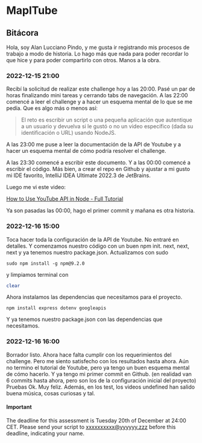 #   MaplTube

##  Bitácora

Hola, soy Alan Lucciano Pindo, y me gusta ir registrando mis procesos de trabajo a modo de historia. 
Lo hago más que nada para poder recordar lo que hice y para poder compartirlo con otros.
Manos a la obra.


###  2022-12-15 21:00
Recibí la solicitud de realizar este challenge hoy a las 20:00.
Pasé un par de horas finalizando mini tareas y cerrando tabs de navegación.
A las 22:00 comencé a leer el challenge y a hacer un esquema mental de lo que se me pedía. Que es algo más o menos así:

> El reto es escribir un script o una pequeña aplicación que autentique a un usuario y devuelva si le gustó o no un video específico (dada su identificación o URL) usando NodeJS. 

A las 23:00 me puse a leer la documentación de la API de Youtube y a hacer un esquema mental de cómo podría resolver el challenge.

A las 23:30 comencé a escribir este documento. Y a las 00:00 comencé a escribir el código. Más bien, a crear el repo en Github y ajustar a mi gusto mi IDE favorito, IntelliJ IDEA Ultimate 2022.3 de JetBrains.

Luego me vi este video:

[How to Use YouTube API in Node - Full Tutorial](https://www.youtube.com/watch?v=3VHCxuxtuL8)

Ya son pasadas las 00:00, hago el primer commit y mañana es otra historia.

###  2022-12-16 15:00
Toca hacer toda la configuración de la API de Youtube. No entraré en detalles.
Y comenzamos nuestro código con un buen npm init.
next, next, next y ya tenemos nuestro package.json.
Actualizamos con sudo
```node
sudo npm install -g npm@9.2.0
```
y limpiamos terminal con 
```bash
clear
```
Ahora instalamos las dependencias que necesitamos para el proyecto.
```node
npm install express dotenv googleapis
```
Y ya tenemos nuestro package.json con las dependencias que necesitamos.

### 2022-12-16 16:00
Borrador listo. Ahora hace falta cumplir con los requerimientos del challenge. Pero me siento satisfecho con los resultados hasta ahora.
Aún no termino el tutorial de Youtube, pero ya tengo un buen esquema mental de cómo hacerlo.
Y ya tengo mi primer commit en Github. (en realidad van 6 commits hasta ahora, pero son los de la configuración inicial del proyecto)
Pruebas Ok. Muy feliz. Además, en los test, los videos undefined han salido buena música, cosas curiosas y tal.



#### Important
The deadline for this assessment is Tuesday 20th of December at 24:00 CET. 
Please send your script to xxxxxxxxxx@yyyyyy.zzz before this deadline, indicating your name.